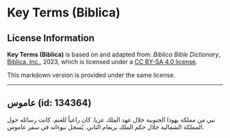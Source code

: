 # Key Terms (Biblica)

## License Information

**Key Terms (Biblica)** is based on and adapted from: _Biblica Bible Dictionary_, [Biblica, Inc.](https://www.biblica.com/), 2023, which is licensed under a [CC BY-SA 4.0 license](https://creativecommons.org/licenses/by-sa/4.0/legalcode.en).

This markdown version is provided under the same license.



--------------------------------

## عاموس (id: 134364)

نبي من مملكة يهوذا الجنوبية خلال عهد الملك عزيا. كان راعياً للغنم. كانت رسائله حول المملكة الشمالية خلال حكم الملك يربعام الثاني. يُسجل نبوءاته في سفر عاموس.


